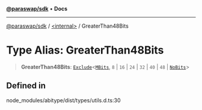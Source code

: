 [**@paraswap/sdk**](../../README.md) • **Docs**

***

[@paraswap/sdk](../../globals.md) / [\<internal\>](../README.md) / GreaterThan48Bits

# Type Alias: GreaterThan48Bits

> **GreaterThan48Bits**: [`Exclude`](Exclude.md)\<[`MBits`](MBits.md), `8` \| `16` \| `24` \| `32` \| `40` \| `48` \| [`NoBits`](NoBits.md)\>

## Defined in

node\_modules/abitype/dist/types/utils.d.ts:30

